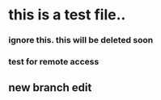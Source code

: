 # this is a test file..

### ignore this. this will be deleted soon

### test for remote access


## new branch edit

